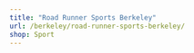 ```yaml
---
title: "Road Runner Sports Berkeley"
url: /berkeley/road-runner-sports-berkeley/
shop: Sport
---
```

